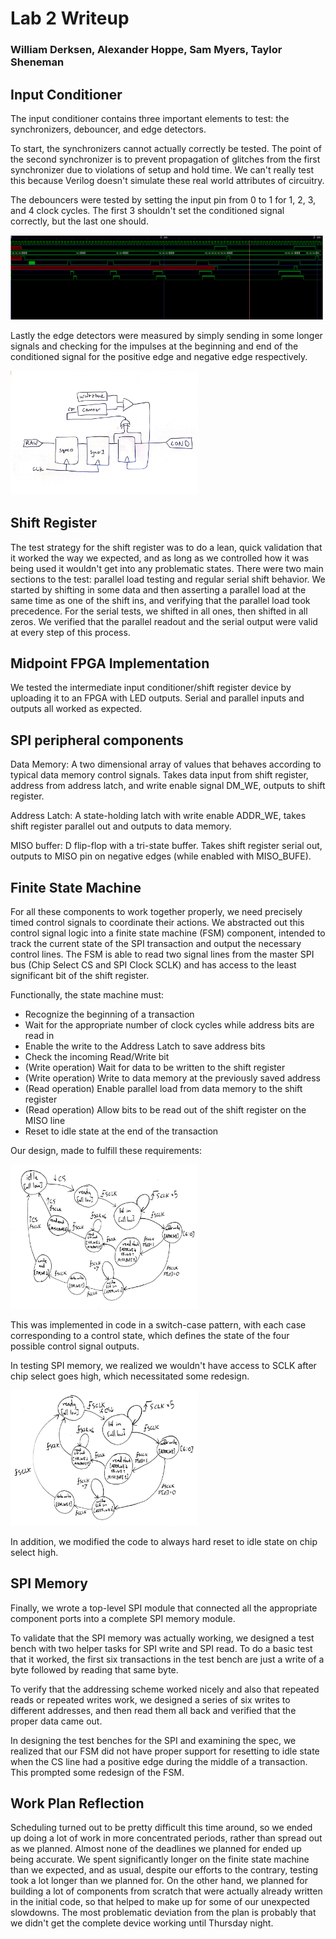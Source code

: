 
# Lab 2 Writeup
### William Derksen, Alexander Hoppe, Sam Myers, Taylor Sheneman

## Input Conditioner

The input conditioner contains three important elements to test: the synchronizers, debouncer, and edge detectors.

To start, the synchronizers cannot actually correctly be tested. The point of the second synchronizer is to prevent propagation of glitches from the first synchronizer due to violations of setup and hold time. We can't really test this because Verilog doesn't simulate these real world attributes of circuitry.

The debouncers were tested by setting the input pin from 0 to 1 for 1, 2, 3, and 4 clock cycles.  The first 3 shouldn't set the conditioned signal correctly, but the last one should.

<img src="inputconditioner_waveform.png" alt="Input Conditioner waveform" style="width:500px;">

Lastly the edge detectors were measured by simply sending in some longer signals and checking for the impulses at the beginning and end of the conditioned signal for the positive edge and negative edge respectively.

<img src="input_conditioner.png" alt="Input Conditioner structural schematic" style="width:300px;">

## Shift Register

The test strategy for the shift register was to do a lean, quick validation that it worked the way we expected, and as long as we controlled how it was being used it wouldn't get into any problematic states. There were two main sections to the test: parallel load testing and regular serial shift behavior. We started by shifting in some data and then asserting a parallel load at the same time as one of the shift ins, and verifying that the parallel load took precedence. For the serial tests, we shifted in all ones, then shifted in all zeros. We verified that the parallel readout and the serial output were valid at every step of this process.

## Midpoint FPGA Implementation

We tested the intermediate input conditioner/shift register device by uploading it to an FPGA with LED outputs. Serial and parallel inputs and outputs all worked as expected.

## SPI peripheral components

Data Memory: A two dimensional array of values that behaves according to typical data memory control signals. Takes data input from shift register, address from address latch, and write enable signal DM_WE, outputs to shift register.

Address Latch: A state-holding latch with write enable ADDR_WE, takes shift register parallel out and outputs to data memory.

MISO buffer: D flip-flop with a tri-state buffer. Takes shift register serial out, outputs to MISO pin on negative edges (while enabled with MISO_BUFE).

## Finite State Machine

For all these components to work together properly, we need precisely timed control signals to coordinate their actions. We abstracted out this control signal logic into a finite state machine (FSM) component, intended to track the current state of the SPI transaction and output the necessary control lines. The FSM is able to read two signal lines from the master SPI bus (Chip Select CS and SPI Clock SCLK) and has access to the least significant bit of the shift register.

Functionally, the state machine must:
  - Recognize the beginning of a transaction
  - Wait for the appropriate number of clock cycles while address bits are read in
  - Enable the write to the Address Latch to save address bits
  - Check the incoming Read/Write bit
  - (Write operation) Wait for data to be written to the shift register
  - (Write operation) Write to data memory at the previously saved address
  - (Read operation) Enable parallel load from data memory to the shift register
  - (Read operation) Allow bits to be read out of the shift register on the MISO line
  - Reset to idle state at the end of the transaction

Our design, made to fulfill these requirements:

<img src="fsm_board.jpg" alt="FSM_board" style="width:300px;">

This was implemented in code in a switch-case pattern, with each case corresponding to a control state, which defines the state of the four possible control signal outputs.

In testing SPI memory, we realized we wouldn't have access to SCLK after chip select goes high, which necessitated some redesign.

<img src="fsm_fixed.jpg" alt="FSM_board" style="width:300px;">

In addition, we modified the code to always hard reset to idle state on chip select high.

## SPI Memory

Finally, we wrote a top-level SPI module that connected all the appropriate component ports into a complete SPI memory module.

To validate that the SPI memory was actually working, we designed a test bench with two helper tasks for SPI write and SPI read. To do a basic test that it worked, the first six transactions in the test bench are just a write of a byte followed by reading that same byte.

To verify that the addressing scheme worked nicely and also that repeated reads or repeated writes work, we designed a series of six writes to different addresses, and then read them all back and verified that the proper data came out.

In designing the test benches for the SPI and examining the spec, we realized that our FSM did not have proper support for resetting to idle state when the CS line had a positive edge during the middle of a transaction. This prompted some redesign of the FSM.

## Work Plan Reflection

Scheduling turned out to be pretty difficult this time around, so we ended up doing a lot of work in more concentrated periods, rather than spread out as we planned. Almost none of the deadlines we planned for ended up being accurate. We spent significantly longer on the finite state machine than we expected, and as usual, despite our efforts to the contrary, testing took a lot longer than we planned for. On the other hand, we planned for building a lot of components from scratch that were actually already written in the initial code, so that helped to make up for some of our unexpected slowdowns. The most problematic deviation from the plan is probably that we didn't get the complete device working until Thursday night.
